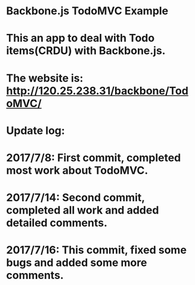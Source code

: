# Backbone.js TodoMVC Example
# This an app to deal with Todo items(CRDU) with Backbone.js.
# The website is: http://120.25.238.31/backbone/TodoMVC/

# Update log:
# 2017/7/8:  First commit, completed most work about TodoMVC.
# 2017/7/14: Second commit, completed all work and added detailed comments.
# 2017/7/16: This commit, fixed some bugs and added some more comments.